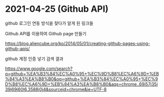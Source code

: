 # 2021-04-25 (Github API)

github 로그인 연동 방식을 찾다가 알게 된 링크들



Github API를 이용하여 Github page 만들기

https://blog.aliencube.org/ko/2014/05/01/creating-github-pages-using-github-apis/



github 계정 인증 넣기 검색 결과

https://www.google.com/search?q=github+%EA%B3%84%EC%A0%95+%EC%9D%B8%EC%A6%9D+%EB%84%A3%EA%B8%B0&oq=github+%EA%B3%84%EC%A0%95+%EC%9D%B8%EC%A6%9D+%EB%84%A3%EA%B8%B0&aqs=chrome..69i57j35i39j69i60l6.3588j0j4&sourceid=chrome&ie=UTF-8



